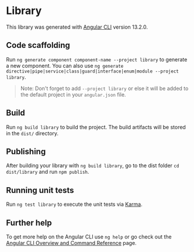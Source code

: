 # Library

This library was generated with [Angular CLI](https://github.com/angular/angular-cli) version 13.2.0.

## Code scaffolding

Run `ng generate component component-name --project library` to generate a new component. You can also use `ng generate directive|pipe|service|class|guard|interface|enum|module --project library`.
> Note: Don't forget to add `--project library` or else it will be added to the default project in your `angular.json` file. 

## Build

Run `ng build library` to build the project. The build artifacts will be stored in the `dist/` directory.

## Publishing

After building your library with `ng build library`, go to the dist folder `cd dist/library` and run `npm publish`.

## Running unit tests

Run `ng test library` to execute the unit tests via [Karma](https://karma-runner.github.io).

## Further help

To get more help on the Angular CLI use `ng help` or go check out the [Angular CLI Overview and Command Reference](https://angular.io/cli) page.
